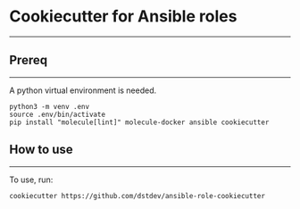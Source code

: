 # Cookiecutter for Ansible roles
---------------------------------
## Prereq
----------
A python virtual environment is needed.

```
python3 -m venv .env
source .env/bin/activate
pip install "molecule[lint]" molecule-docker ansible cookiecutter
```

## How to use
-----------
To use, run:

```
cookiecutter https://github.com/dstdev/ansible-role-cookiecutter
```
